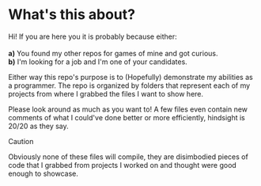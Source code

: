 # What's this about?
Hi! If you are here you it is probably because either: <br/>
<br/>
**a)** You found my other repos for games of mine and got curious. <br/>
**b)** I'm looking for a job and I'm one of your candidates.

Either way this repo's purpose is to (Hopefully) demonstrate my abilities as a programmer.
The repo is organized by folders that represent each of my projects from where I grabbed the files I want to show here.

Please look around as much as you want to! A few files even contain new comments of what I could've done better or more efficiently, hindsight is 20/20 as they say.

> [!CAUTION]
> Obviously none of these files will compile, they are disimbodied pieces of code that I grabbed from projects I worked on and thought were good enough to showcase.
